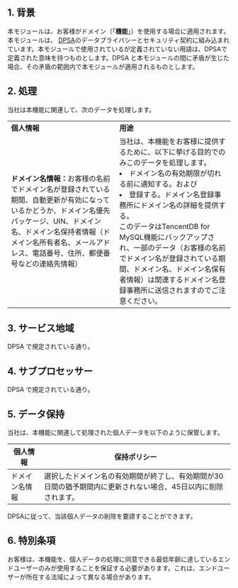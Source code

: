 ## 1\. 背景

本モジュールは、お客様がドメイン（「**機能**」）を使用する場合に適用されます。本モジュールは、  [DPSA](https://intl.cloud.tencent.com/document/product/301/17347)のデータプライバシーとセキュリティ契約に組み込まれています。本モジュールで使用されているが定義されていない用語は、DPSAで定義された意味を持つものとします。DPSA と本モジュールの間に矛盾が生じた場合、その矛盾の範囲内で本モジュールが適用されるものとします。

## 2\. 処理

当社は本機能に関連して、次のデータを処理します。

<table>
  <tr>
  <td><b>個人情報</b></td>
  <td><b>用途</b></td>
  </tr>
  <tr>
  <td><b>ドメイン名情報：</b>お客様の名前でドメイン名が登録されている期間、自動更新が有効になっているかどうか、ドメイン名優先パッケージ、UIN、ドメイン名、ドメイン名保持者情報（ドメイン名所有者名、メールアドレス、電話番号、住所、郵便番号などの連絡先情報）</td>
  <td>当社は、本機能をお客様に提供するために、以下に挙げる目的でのみこのデータを処理します。<li>ドメイン名の有効期限が切れる前に通知する。および</li><li>登録する。ドメイン名登録事務所にドメイン名の詳細を提供する。 </li>このデータはTencentDB for MySQL機能にバックアップされ、一部のデータ（お客様の名前でドメイン名が登録されている期間、ドメイン名、ドメイン名保有者情報）は関連するドメイン名登録事務所に送信されますのでご注意ください。</td>  
  </tr>
</table>


## 3\. サービス地域

DPSA で規定されている通り。

## 4\. サブプロセッサー

DPSA で規定されている通り。

## 5\. データ保持

当社は、本機能に関連して処理された個人データを以下のように保管します。

| **個人情報** | **保持ポリシー**                                         |
| ------------------------ | ------------------------------------------------------------ |
| ドメイン名情報  | 選択したドメイン名の有効期間が終了し、有効期間が30日間の猶予期間内に更新されない場合、45日以内に削除されます。 |

DPSAに従って、当該個人データの削除を要請することができます。

## 6\. 特別条項

お客様は、本機能を、個人データの処理に同意できる最低年齢に達しているエンドユーザーのみが使用することを保証する必要があります。これは、エンドユーザーが所在する法域によって異なる場合があります。